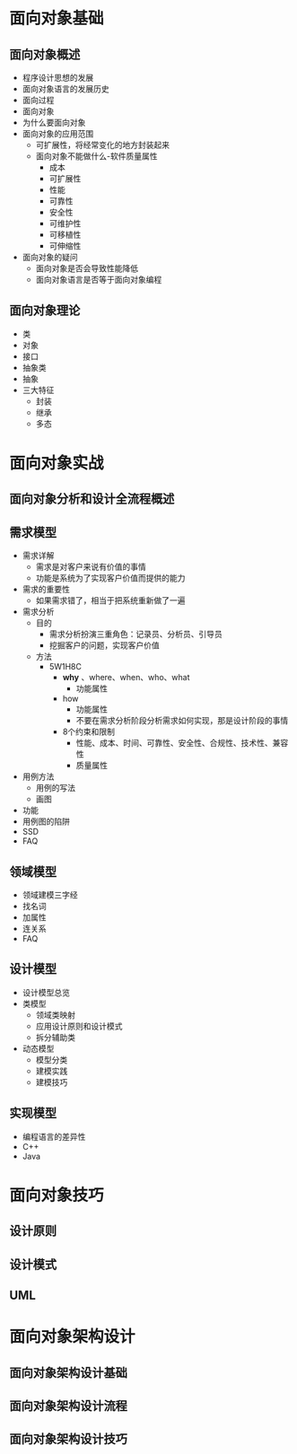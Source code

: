 
# 面向对象基础
## 面向对象概述
- 程序设计思想的发展
- 面向对象语言的发展历史
- 面向过程
- 面向对象
- 为什么要面向对象
- 面向对象的应用范围
    + 可扩展性，将经常变化的地方封装起来
    + 面向对象不能做什么-软件质量属性
        * 成本
        * 可扩展性
        * 性能
        * 可靠性
        * 安全性
        * 可维护性
        * 可移植性
        * 可伸缩性
- 面向对象的疑问
    + 面向对象是否会导致性能降低
    + 面向对象语言是否等于面向对象编程


## 面向对象理论
- 类
- 对象
- 接口
- 抽象类
- 抽象
- 三大特征
    + 封装
    + 继承
    + 多态

# 面向对象实战
## 面向对象分析和设计全流程概述

## 需求模型
- 需求详解
    + 需求是对客户来说有价值的事情
    + 功能是系统为了实现客户价值而提供的能力
- 需求的重要性
    + 如果需求错了，相当于把系统重新做了一遍
- 需求分析
    + 目的
        * 需求分析扮演三重角色：记录员、分析员、引导员
        * 挖掘客户的问题，实现客户价值
    + 方法
        * 5W1H8C
            - **why** 、where、when、who、what
                + 功能属性
            - how
                + 功能属性
                + 不要在需求分析阶段分析需求如何实现，那是设计阶段的事情
            - 8个约束和限制
                + 性能、成本、时间、可靠性、安全性、合规性、技术性、兼容性
                + 质量属性
- 用例方法
    + 用例的写法
    + 画图
- 功能
- 用例图的陷阱
- SSD
- FAQ

## 领域模型
- 领域建模三字经
- 找名词
- 加属性
- 连关系
- FAQ

## 设计模型
- 设计模型总览
- 类模型
    + 领域类映射
    + 应用设计原则和设计模式
    + 拆分辅助类
- 动态模型
    + 模型分类
    + 建模实践
    + 建模技巧

## 实现模型
- 编程语言的差异性
- C++
- Java

# 面向对象技巧
## 设计原则
## 设计模式
## UML
# 面向对象架构设计
## 面向对象架构设计基础
## 面向对象架构设计流程
## 面向对象架构设计技巧